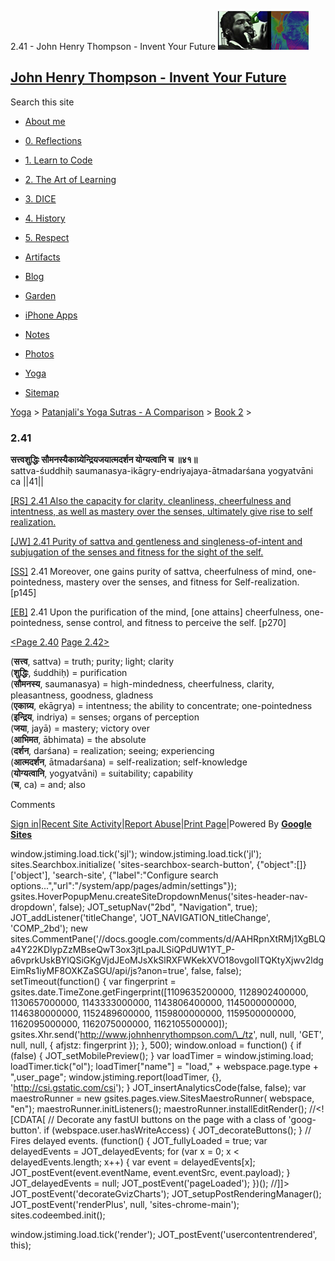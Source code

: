 2.41 - John Henry Thompson - Invent Your Future [![John Henry Thompson - Invent Your Future](../../../_/rsrc/1329567069254/config/customLogo.gif-revision=6.png)](../../../index.html)

[John Henry Thompson - Invent Your Future](../../../index.html)
---------------------------------------------------------------

Search this site

*   [About me](../../../home.html)
    
*   [0\. Reflections](../../../0-refections-on-learning.html)
    
*   [1\. Learn to Code](../../../learning-to-program.html)
    
*   [2\. The Art of Learning](../../../the-art-of-learning.html)
    
*   [3\. DICE](../../../3-dice.html)
    
*   [4\. History](../../../4-history.html)
    
*   [5\. Respect](../../../heros.html)
    
*   [Artifacts](../../../artifacts.html)
    
*   [Blog](../../../z-blog-1.html)
    
*   [Garden](../../../4-garden.html)
    
*   [iPhone Apps](../../../iphone-apps.html)
    
*   [Notes](../../../notes.html)
    
*   [Photos](../../../family.html)
    
*   [Yoga](../../../yoga.html)
    
*   [Sitemap](../../../system/app/pages/sitemap/hierarchy.html)
    

[Yoga](../../../yoga.html)‎ > ‎[Patanjali's Yoga Sutras - A Comparison](../../patanjani.html)‎ > ‎[Book 2](../book-2.html)‎ > ‎

### 2.41

**सत्त्वशुद्धिः सौमनस्यैकाग्र्येन्द्रियजयात्मदर्शन योग्यत्वानि च ॥४१॥**  
sattva-śuddhiḥ saumanasya-ikāgry-endriyajaya-ātmadarśana yogyatvāni ca ||41||  
  
  
[\[RS\] 2.41 Also the capacity for clarity, cleanliness, cheerfulness and intentness, as well as mastery over the senses, ultimately give rise to self realization.](http://www.ashtangayoga.info/philosophy/yoga-sutra-patanjali/chapter-2/item/sattva-shuddhih-saumanasya-ikagry-endriyajaya/)  
  
[\[JW\] 2.41 Purity of sattva and gentleness and singleness-of-intent and subjugation of the senses and fitness for the sight of the self.](http://books.google.com/books?id=YzFImjtOxUwC&pg=PA188&ci=174%2C788%2C731%2C79&source=bookclip)  
  
[\[SS\]](http://www.amazon.com/Yoga-Sutras-Patanjali-Commentary-Satchidananda/dp/0932040381) 2.41 Moreover, one gains purity of sattva, cheerfulness of mind, one-pointedness, mastery over the senses, and fitness for Self-realization. \[p145\]  
  
[\[EB\]](http://www.amazon.com/Yoga-Sutras-Patanjali-Translation-Commentary/dp/0865477361/ref=sr_1_1?ie=UTF8&s=books&qid=1250508322&sr=1-1) 2.41 Upon the purification of the mind, \[one attains\] cheerfulness, one-pointedness, sense control, and fitness to perceive the self. \[p270\]  
  
  
[<Page 2.40](240.html)  [Page 2.42>](242.html)  
  

(**सत्त्व**, sattva) = truth; purity; light; clarity  
(**शुद्धिः**, śuddhiḥ) = purification  
(**सौमनस्य**, saumanasya) = high-mindedness, cheerfulness, clarity, pleasantness, goodness, gladness  
(**एकाग्र्य**, ekāgrya) = intentness; the ability to concentrate; one-pointedness  
(**इन्द्रिय**, indriya) = senses; organs of perception  
(**जया**, jayā) = mastery; victory over  
(**आभिमत**, ābhimata) = the absolute  
(**दर्शन**, darśana) = realization; seeing; experiencing  
(**आत्मदर्शन**, ātmadarśana) = self-realization; self-knowledge  
(**योग्यत्वानि**, yogyatvāni) = suitability; capability  
(**च**, ca) = and; also

Comments

[Sign in](https://accounts.google.com/ServiceLogin?continue=http://sites.google.com/a/johnhenrythompson.com/jht/yoga/patanjani/book-2/241&service=jotspot)|[Recent Site Activity](../../../system/app/pages/recentChanges.html)|[Report Abuse](http://sites.google.com/a/johnhenrythompson.com/jht/system/app/pages/reportAbuse)|[Print Page](javascript:;)|Powered By **[Google Sites](http://sites.google.com/site)**

window.jstiming.load.tick('sjl'); window.jstiming.load.tick('jl'); sites.Searchbox.initialize( 'sites-searchbox-search-button', {"object":\[\]}\['object'\], 'search-site', {"label":"Configure search options...","url":"/system/app/pages/admin/settings"}); gsites.HoverPopupMenu.createSiteDropdownMenus('sites-header-nav-dropdown', false); JOT\_setupNav("2bd", "Navigation", true); JOT\_addListener('titleChange', 'JOT\_NAVIGATION\_titleChange', 'COMP\_2bd'); new sites.CommentPane('//docs.google.com/comments/d/AAHRpnXtRMj1XgBLQa4Y22KDIypZzMBseQwT3ox3jtLpaJLSiQPdUW1YT\_P-a6vprkUskBYlQSiGKgVjdJEoMJsXkSlRXFWKekXVO18ovgoIITQKtyXjwv2ldgEimRs1iyMF8OXKZaSGU/api/js?anon=true', false, false); setTimeout(function() { var fingerprint = gsites.date.TimeZone.getFingerprint(\[1109635200000, 1128902400000, 1130657000000, 1143333000000, 1143806400000, 1145000000000, 1146380000000, 1152489600000, 1159800000000, 1159500000000, 1162095000000, 1162075000000, 1162105500000\]); gsites.Xhr.send('http://www.johnhenrythompson.com/\_/tz', null, null, 'GET', null, null, { afjstz: fingerprint }); }, 500); window.onload = function() { if (false) { JOT\_setMobilePreview(); } var loadTimer = window.jstiming.load; loadTimer.tick("ol"); loadTimer\["name"\] = "load," + webspace.page.type + ",user\_page"; window.jstiming.report(loadTimer, {}, 'http://csi.gstatic.com/csi'); } JOT\_insertAnalyticsCode(false, false); var maestroRunner = new gsites.pages.view.SitesMaestroRunner( webspace, "en"); maestroRunner.initListeners(); maestroRunner.installEditRender(); //<!\[CDATA\[ // Decorate any fastUI buttons on the page with a class of 'goog-button'. if (webspace.user.hasWriteAccess) { JOT\_decorateButtons(); } // Fires delayed events. (function() { JOT\_fullyLoaded = true; var delayedEvents = JOT\_delayedEvents; for (var x = 0; x < delayedEvents.length; x++) { var event = delayedEvents\[x\]; JOT\_postEvent(event.eventName, event.eventSrc, event.payload); } JOT\_delayedEvents = null; JOT\_postEvent('pageLoaded'); })(); //\]\]> JOT\_postEvent('decorateGvizCharts'); JOT\_setupPostRenderingManager(); JOT\_postEvent('renderPlus', null, 'sites-chrome-main'); sites.codeembed.init();

window.jstiming.load.tick('render'); JOT\_postEvent('usercontentrendered', this);